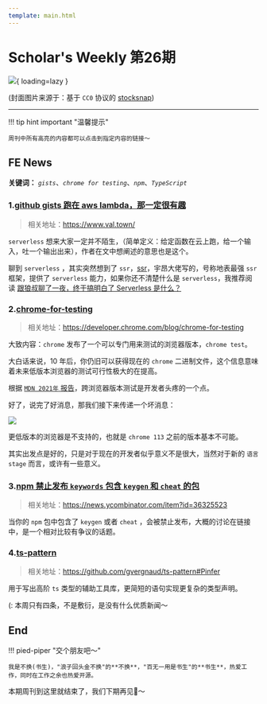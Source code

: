 ```yaml
---
template: main.html
---
```


# Scholar's Weekly 第26期

![](https://to-out-use.oss-cn-hangzhou.aliyuncs.com/common/TjOLdi.png?x-oss-process=image/auto-orient,1/interlace,1/quality,q_90/format,webp){ loading=lazy }


(封面图片来源于：基于 `CC0` 协议的 [stocksnap](https://stocksnap.io/photo/man-hiking-P0G8XXX3PR))

------

!!! tip hint important "温馨提示"

    周刊中所有高亮的内容都可以点击到指定内容的链接～

## FE News

**关键词：** *`gists`*、*`chrome for testing`*、*`npm`*、*`TypeScript`*


### 1.[github gists 跑在 aws lambda，那一定很有趣](https://www.val.town/)
> 相关地址：https://www.val.town/

`serverless` 想来大家一定并不陌生，（简单定义：给定函数在云上跑，给一个输入，吐一个输出出来），作者在文中想阐述的意思也是这个。

聊到 `serverless` ，其实突然想到了 `ssr`，[ssr](https://github.com/zhangyuang/ssr)，宇昂大佬写的，号称地表最强 `ssr` 框架，提供了 `serverless` 能力，如果你还不清楚什么是 `serverless`，我推荐阅读 [跟狼叔聊了一夜，终于搞明白了 Serverless 是什么？](https://zhuanlan.zhihu.com/p/163471017)

### 2.[chrome-for-testing](https://developer.chrome.com/blog/chrome-for-testing/)
>相关地址：https://developer.chrome.com/blog/chrome-for-testing

大致内容：`chrome` 发布了一个可以专门用来测试的浏览器版本，`chrome test`。

大白话来说，10 年后，你仍旧可以获得现在的 `chrome` 二进制文件，这个信息意味着未来低版本浏览器的测试可行性极大的在提高。

根据 [`MDN 2021年` 报告](https://mdn.dev/archives/insights/reports/mdn-web-testing-report-2021.html)，跨浏览器版本测试是开发者头疼的一个点。

好了，说完了好消息，那我们接下来传递一个坏消息：

![](https://to-out-use.oss-cn-hangzhou.aliyuncs.com/common/fECECw.png)

更低版本的浏览器是不支持的，也就是 `chrome 113` 之前的版本基本不可能。

其实出发点是好的，只是对于现在的开发者似乎意义不是很大，当然对于新的 `语言 stage` 而言，或许有一些意义。

### 3.[npm 禁止发布 `keywords` 包含 `keygen` 和 `cheat` 的包](https://news.ycombinator.com/item?id=36325523)
>相关地址：https://news.ycombinator.com/item?id=36325523

当你的 `npm` 包中包含了 `keygen` 或者 `cheat` ，会被禁止发布，大概的讨论在链接中，是一个相对比较有争议的话题。

### 4.[ts-pattern](https://github.com/gvergnaud/ts-pattern#Pinfer)
>相关地址：https://github.com/gvergnaud/ts-pattern#Pinfer

用于写出高阶 `ts` 类型的辅助工具库，更简短的语句实现更复杂的类型声明。

(: 本周只有四条，不是敷衍，是没有什么优质新闻～

## End

!!! pied-piper "交个朋友吧～"

    我是不换(书生)，"浪子回头金不换"的**不换**，"百无一用是书生"的**书生**，热爱工作，同时在工作之余也热爱开源。

本期周刊到这里就结束了，我们下期再见👋～
